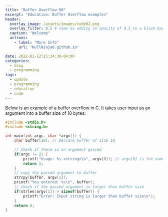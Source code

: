 ```yaml
---
title: "Buffer Overflow 00"
excerpt: "Education: Buffer Overflow examples"
header:
  overlay_image: /assets/images/code02.png
  overlay_filter: 0.5 # same as adding an opacity of 0.5 to a black background
  caption: "Welcome"
  actions:
    - label: "More Info"
      url: "NullNinja0.github.io"

date: 2022-01-12T15:34:30-04:00
categories:
  - blog
  - programming
tags:
  - update
  - programming
  - education
  - code
---      
```

Below is an example of a buffer overflow in C. It takes user input as an argument into a buffer size of 10 bytes:
```c
#include <stdio.h>
#include <string.h>

int main(int argc, char *argv[]) {
    char buffer[10]; // Declare buffer of size 10

    // Check if there is an argument passed
    if(argc != 2) {
        printf("Usage: %s <string>\n", argv[0]); // argv[0] is the name of the file
        return 1;
    }
    // copy the passed argument to buffer
    strcpy(buffer, argv[1]);
    printf("You entered: %s\n", buffer);
    // check if the passed argument is larger than buffer size
    if(strlen(argv[1]) > sizeof(buffer)) {
        printf("Error: Input string is larger than buffer size\n");
    }
    return 0;
}
```
